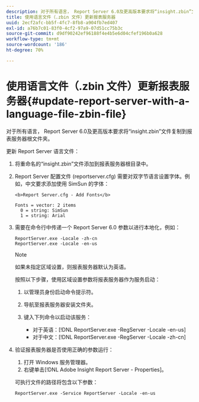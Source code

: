 ```yaml
---
description: 对于所有语言， Report Server 6.0及更高版本要求将“insight.zbin”文件复制到报表服务器根文件夹。
title: 使用语言文件（.zbin 文件）更新报表服务器
uuid: 2ecf2afc-bb5f-4fc7-8fb8-a904fb7ed407
exl-id: a76b7c01-83f0-4cf2-97a9-07d51cc75b3c
source-git-commit: d9df90242ef96188f4e4b5e6d04cfef196b0a628
workflow-type: tm+mt
source-wordcount: '186'
ht-degree: 70%

---
```


# 使用语言文件（.zbin 文件）更新报表服务器{#update-report-server-with-a-language-file-zbin-file}

对于所有语言， Report Server 6.0及更高版本要求将“insight.zbin”文件复制到报表服务器根文件夹。

更新 Report Server 语言文件：

1. 将重命名的“insight.zbin”文件添加到报表服务器根目录中。
1. Report Server 配置文件 (reportserver.cfg) 需要对双字节语言设置字体。例如，中文要求添加使用 SimSun 的字体：

   ```
   <b>Report Server.cfg - Add Fonts</b> 
   
   Fonts = vector: 2 items 
     0 = string: SimSun 
     1 = string: Arial
   ```

1. 需要在命令行中传递一个 Report Server 6.0 参数以进行本地化，例如：

   ```
   ReportServer.exe -Locale -zh-cn 
   ReportServer.exe -Locale -en-us
   ```

   >[!NOTE]
   >
   >如果未指定区域设置，则报表服务器默认为英语。

   按照以下步骤，使用区域设置参数将报表服务器作为服务启动：

   1. 以管理员身份启动命令提示符。
   1. 导航至报表服务器安装文件夹。
   1. 键入下列命令以启动该服务：

      * 对于英语：[!DNL ReportServer.exe -RegServer -Locale -en-us]
      * 对于中文：[!DNL ReportServer.exe -RegServer -Locale -zh-cn]

1. 验证报表服务器是否使用正确的参数运行：

   1. 打开 Windows 服务管理器。
   1. 右键单击[!DNL Adobe Insight Report Server - Properties]。

   可执行文件的路径将包含以下参数：

   ```
   ReportServer.exe -Service ReportServer -Locale -en-us
   ```
